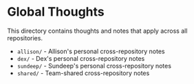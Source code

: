 # Global Thoughts

This directory contains thoughts and notes that apply across all repositories.

- `allison/` - Allison's personal cross-repository notes
- `dex/` - Dex's personal cross-repository notes
- `sundeep/` - Sundeep's personal cross-repository notes
- `shared/` - Team-shared cross-repository notes
